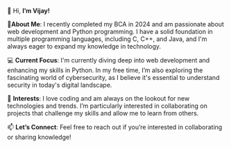 👋 Hi, **I’m Vijay!**

🌟**About Me**: I recently completed my BCA in 2024 and am passionate about web development and Python programming. I have a solid foundation in multiple programming languages, including C, C++, and Java, and I'm always eager to expand my knowledge in technology.

💻 **Current Focus**: I'm currently diving deep into web development and enhancing my skills in Python. In my free time, I’m also exploring the fascinating world of cybersecurity, as I believe it's essential to understand security in today's digital landscape.

🚀 **Interests**: I love coding and am always on the lookout for new technologies and trends. I’m particularly interested in collaborating on projects that challenge my skills and allow me to learn from others.

📫 **Let’s Connect**: Feel free to reach out if you’re interested in collaborating or sharing knowledge!
<!---
techiviju/techiviju is a ✨ special ✨ repository because its `README.md` (this file) appears on your GitHub profile.
You can click the Preview link to take a look at your changes.
--->
